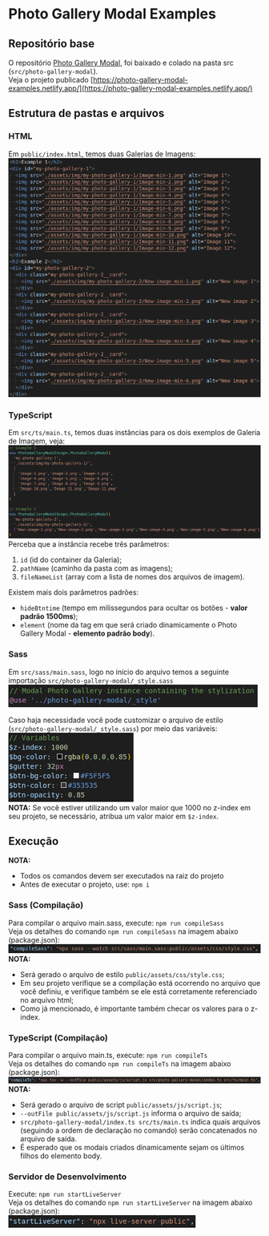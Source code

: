 # Photo Gallery Modal Examples
## Repositório base
O repositório [Photo Gallery Modal](https://github.com/vini-cabral/photo-gallery-modal), foi baixado e colado na pasta src (`src/photo-gallery-modal`).  
Veja o projeto publicado [https://photo-gallery-modal-examples.netlify.app/](https://photo-gallery-modal-examples.netlify.app/)
## Estrutura de pastas e arquivos
### HTML
Em `public/index.html`, temos duas Galerias de Imagens:  
![](documentation/photo-gallery-modal-examples.png)  

### TypeScript
Em `src/ts/main.ts`, temos duas instâncias para os dois exemplos de Galeria de Imagem, veja:  
![](documentation/photo-gallery-modal-instance.png)  
Perceba que a instância recebe três parâmetros:  
1. `id` (id do container da Galeria);
2. `pathName` (caminho da pasta com as imagens);
3. `fileNameList` (array com a lista de nomes dos arquivos de imagem).

Existem mais dois parâmetros padrões:  
- `hideBtntime` (tempo em milissegundos para ocultar os botões - __valor padrão 1500ms__);
- `element` (nome da tag em que será criado dinamicamente o Photo Gallery Modal - __elemento padrão body__).

### Sass
Em `src/sass/main.sass`, logo no início do arquivo temos a seguinte importação `src/photo-gallery-modal/_style.sass`  
![](documentation/import-photo-gallery-modall-sass.png)  

Caso haja necessidade você pode customizar o arquivo de estilo (`src/photo-gallery-modal/_style.sass`) por meio das variáveis:  
![](documentation/variables-sass.png)  
__NOTA:__ Se você estiver utilizando um valor maior que 1000 no z-index em seu projeto, se necessário, atribua um valor maior em `$z-index`.

## Execução
__NOTA:__
- Todos os comandos devem ser executados na raiz do projeto
- Antes de executar o projeto, use: `npm i`

### Sass (Compilação)
Para compilar o arquivo main.sass, execute: `npm run compileSass`  
Veja os detalhes do comando `npm run compileSass` na imagem abaixo (package.json):  
![](documentation/compile-sass.png)  
__NOTA:__
- Será gerado o arquivo de estilo `public/assets/css/style.css`;
- Em seu projeto verifique se a compilação está ocorrendo no arquivo que você definiu, e verifique também se ele está corretamente referenciado no arquivo html;
- Como já mencionado, é importante também checar os valores para o z-index.

### TypeScript (Compilação)
Para compilar o arquivo main.ts, execute: `npm run compileTs`  
Veja os detalhes do comando `npm run compileTs` na imagem abaixo (package.json):  
![](documentation/compile-ts.png)  
__NOTA:__
- Será gerado o arquivo de script `public/assets/js/script.js`;
- `--outFile public/assets/js/script.js` informa o arquivo de saída;
- `src/photo-gallery-modal/index.ts src/ts/main.ts` indica quais arquivos (seguindo a ordem de declaração no comando) serão concatenados no arquivo de saída.
- É esperado que os modais criados dinamicamente sejam os últimos filhos do elemento body.

### Servidor de Desenvolvimento
Execute: `npm run startLiveServer`  
Veja os detalhes do comando `npm run startLiveServer` na imagem abaixo (package.json):  
![](documentation/live-server.png)  